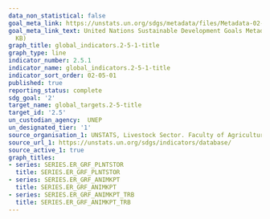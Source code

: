 ```yaml
---
data_non_statistical: false
goal_meta_link: https://unstats.un.org/sdgs/metadata/files/Metadata-02-05-01.pdf
goal_meta_link_text: United Nations Sustainable Development Goals Metadata (PDF 334
  KB)
graph_title: global_indicators.2-5-1-title
graph_type: line
indicator_number: 2.5.1
indicator_name: global_indicators.2-5-1-title
indicator_sort_order: 02-05-01
published: true
reporting_status: complete
sdg_goal: '2'
target_name: global_targets.2-5-title
target_id: '2.5'
un_custodian_agency:  UNEP
un_designated_tier: '1'
source_organisation_1: UNSTATS, Livestock Sector. Faculty of Agriculture
source_url_1: https://unstats.un.org/sdgs/indicators/database/
source_active_1: true
graph_titles:
- series: SERIES.ER_GRF_PLNTSTOR
  title: SERIES.ER_GRF_PLNTSTOR
- series: SERIES.ER_GRF_ANIMKPT
  title: SERIES.ER_GRF_ANIMKPT
- series: SERIES.ER_GRF_ANIMKPT_TRB
  title: SERIES.ER_GRF_ANIMKPT_TRB
---
```

